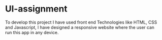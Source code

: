 # UI-assignment
To develop this project I have used front end Technologies like HTML, CSS and Javascript, I have designed a responsive website where the user can run this app in any device.
